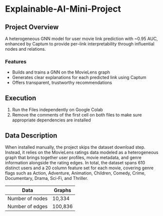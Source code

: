 # Explainable-AI-Mini-Project

## Project Overview
A heterogeneous GNN model for user movie link prediction with ~0.95 AUC, enhanced by Captum to provide per–link interpretability through influential nodes and relations.

### Features
- Builds and trains a GNN on the MovieLens graph  
- Generates clear explanations for each predicted link using Captum  
- Offers transparent, trustworthy recommendations

## Execution
1. Run the Files independently on Google Colab
2. Remove the comments of the first cell on both files to make sure appropriate dependencies are installed

## Data Description
When installed manually, the project skips the dataset download step. Instead, it relies on the MovieLens ratings data modeled as a heterogeneous graph that brings together user profiles, movie metadata, and genre information alongside the rating edges.  In total, the dataset spans 610 distinct users and a 20 column feature set for each movie, covering genre flags such as Action, Adventure, Animation, Children, Comedy, Crime, Documentary, Drama, Sci-Fi, and Thriller.

| Data  | Graphs  |
|-------|--------|
| Number of nodes | 10,334  |  
| Number of edges | 100,836  |  
